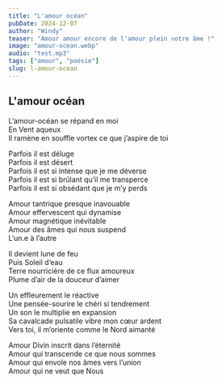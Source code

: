 ```yaml
---
title: "L'amour océan"
pubDate: 2024-12-07
author: "Windy"
teaser: "Amour amour encore de l'amour plein votre âme !"
image: "amour-ocean.webp"
audio: "test.mp3"
tags: ["amour", "poésie"]
slug: l-amour-ocean
---
```


## L'amour océan

L’amour-océan se répand en moi  
En Vent aqueux  
Il ramène en souffle vortex ce que j’aspire de toi

Parfois il est déluge  
Parfois il est désert  
Parfois il est si intense que je me déverse  
Parfois il est si brûlant qu’il me transperce  
Parfois il est si obsédant que je m’y perds

Amour tantrique presque inavouable  
Amour effervescent qui dynamise  
Amour magnétique inévitable  
Amour des âmes qui nous suspend  
L’un.e à l’autre

Il devient lune de feu  
Puis Soleil d’eau  
Terre nourricière de ce flux amoureux  
Plume d’air de la douceur d’aimer

Un effleurement le réactive  
Une pensée-sourire le chéri si tendrement  
Un son le multiplie en expansion  
Sa cavalcade pulsatile vibre mon cœur ardent  
Vers toi, il m’oriente comme le Nord aimanté

Amour Divin inscrit dans l’éternité  
Amour qui transcende ce que nous sommes  
Amour qui envole nos âmes vers l’union  
Amour qui ne veut que Nous
